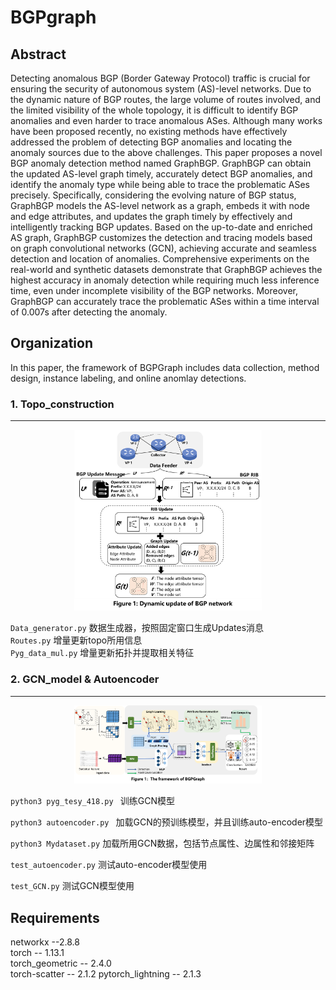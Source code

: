 # BGPgraph

## Abstract
Detecting anomalous BGP (Border Gateway Protocol) traffic is crucial for ensuring the security of autonomous system (AS)-level networks. Due to the dynamic nature of BGP routes, the large volume of routes involved, and the limited visibility of the whole topology, it is difficult to identify BGP anomalies and even harder to trace anomalous ASes. Although many works have been proposed recently, no existing methods have effectively addressed the problem of detecting BGP anomalies and locating the anomaly sources due to the above challenges. This paper proposes a novel BGP anomaly detection method named GraphBGP. GraphBGP can obtain the updated AS-level graph timely, accurately detect BGP anomalies, and identify the anomaly type while being able to trace the problematic ASes precisely. Specifically, considering the evolving nature of BGP status, GraphBGP models the AS-level network as a graph, embeds it with node and edge attributes, and updates the graph timely by effectively and intelligently tracking BGP updates. Based on the up-to-date and enriched AS graph, GraphBGP customizes the detection and tracing models based on graph convolutional networks (GCN), achieving accurate and seamless detection and location of anomalies. Comprehensive experiments on the real-world and synthetic datasets demonstrate that GraphBGP achieves the highest accuracy in anomaly detection while requiring much less inference time, even under incomplete visibility of the BGP networks. Moreover, GraphBGP can accurately trace the problematic ASes within a time interval of 0.007s after detecting the anomaly.

## Organization
In this paper, the framework of BGPGraph includes data collection, method design, instance labeling, and online anomlay detections.

### 1. Topo_construction 
---
<div align="center">
  <img src="figure 1.png" alt="示例图片" width="300">
</div>   

``Data_generator.py`` 数据生成器，按照固定窗口生成Updates消息  
``Routes.py`` 增量更新topo所用信息  
``Pyg_data_mul.py`` 增量更新拓扑并提取相关特征



### 2. GCN_model & Autoencoder   
---
<div align="center">
<img src="figure 2.png" alt="本地图片" width=300>
</div>

``python3 pyg_tesy_418.py `` 训练GCN模型   
 
``python3 autoencoder.py `` 加载GCN的预训练模型，并且训练auto-encoder模型       
 
``python3 Mydataset.py`` 加载所用GCN数据，包括节点属性、边属性和邻接矩阵

``test_autoencoder.py`` 测试auto-encoder模型使用  

``test_GCN.py`` 测试GCN模型使用   

## Requirements
networkx --2.8.8  
torch -- 1.13.1  
torch_geometric -- 2.4.0  
torch-scatter -- 2.1.2
pytorch_lightning -- 2.1.3